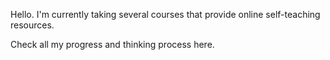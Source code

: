 Hello. I'm currently taking several courses that provide online self-teaching resources.

Check all my progress and thinking process here.